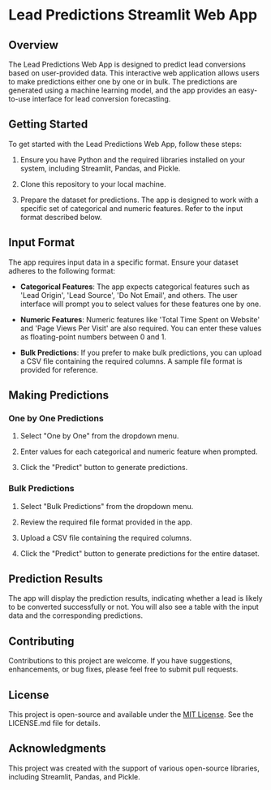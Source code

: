 # Lead Predictions Streamlit Web App

## Overview

The Lead Predictions Web App is designed to predict lead conversions based on user-provided data. This interactive web application allows users to make predictions either one by one or in bulk. The predictions are generated using a machine learning model, and the app provides an easy-to-use interface for lead conversion forecasting.

## Getting Started

To get started with the Lead Predictions Web App, follow these steps:

1. Ensure you have Python and the required libraries installed on your system, including Streamlit, Pandas, and Pickle.

2. Clone this repository to your local machine.

3. Prepare the dataset for predictions. The app is designed to work with a specific set of categorical and numeric features. Refer to the input format described below.

## Input Format

The app requires input data in a specific format. Ensure your dataset adheres to the following format:

- **Categorical Features**: The app expects categorical features such as 'Lead Origin', 'Lead Source', 'Do Not Email', and others. The user interface will prompt you to select values for these features one by one.

- **Numeric Features**: Numeric features like 'Total Time Spent on Website' and 'Page Views Per Visit' are also required. You can enter these values as floating-point numbers between 0 and 1.

- **Bulk Predictions**: If you prefer to make bulk predictions, you can upload a CSV file containing the required columns. A sample file format is provided for reference.

## Making Predictions

### One by One Predictions

1. Select "One by One" from the dropdown menu.

2. Enter values for each categorical and numeric feature when prompted.

3. Click the "Predict" button to generate predictions.

### Bulk Predictions

1. Select "Bulk Predictions" from the dropdown menu.

2. Review the required file format provided in the app.

3. Upload a CSV file containing the required columns.

4. Click the "Predict" button to generate predictions for the entire dataset.

## Prediction Results

The app will display the prediction results, indicating whether a lead is likely to be converted successfully or not. You will also see a table with the input data and the corresponding predictions.

## Contributing

Contributions to this project are welcome. If you have suggestions, enhancements, or bug fixes, please feel free to submit pull requests.

## License

This project is open-source and available under the [MIT License](LICENSE.md). See the LICENSE.md file for details.

## Acknowledgments

This project was created with the support of various open-source libraries, including Streamlit, Pandas, and Pickle.
